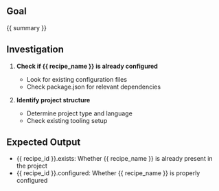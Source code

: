 ## Goal

{{ summary }}

## Investigation

1. **Check if {{ recipe_name }} is already configured**
   - Look for existing configuration files
   - Check package.json for relevant dependencies

2. **Identify project structure**
   - Determine project type and language
   - Check existing tooling setup

## Expected Output

- {{ recipe_id }}.exists: Whether {{ recipe_name }} is already present in the project
- {{ recipe_id }}.configured: Whether {{ recipe_name }} is properly configured
